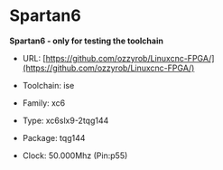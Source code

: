 # Spartan6
**Spartan6 - only for testing the toolchain**

* URL: [https://github.com/ozzyrob/Linuxcnc-FPGA/](https://github.com/ozzyrob/Linuxcnc-FPGA/)

* Toolchain: ise

* Family: xc6

* Type: xc6slx9-2tqg144

* Package: tqg144

* Clock: 50.000Mhz (Pin:p55)

